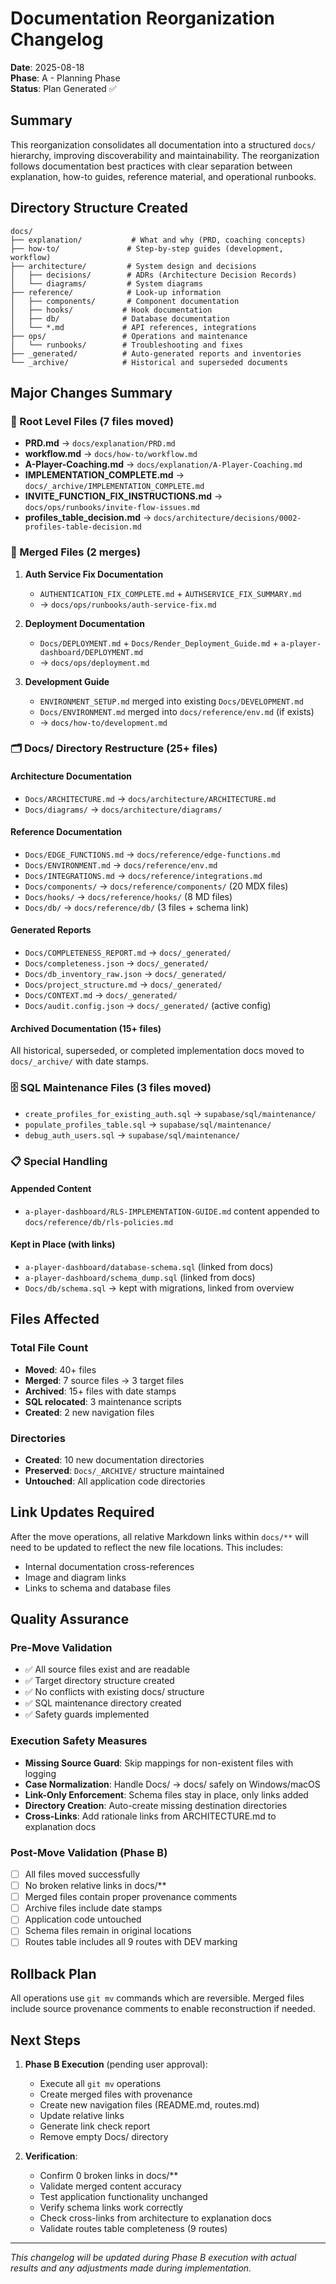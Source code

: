 # Documentation Reorganization Changelog

**Date**: 2025-08-18  
**Phase**: A - Planning Phase  
**Status**: Plan Generated ✅  

## Summary

This reorganization consolidates all documentation into a structured `docs/` hierarchy, improving discoverability and maintainability. The reorganization follows documentation best practices with clear separation between explanation, how-to guides, reference material, and operational runbooks.

## Directory Structure Created

```
docs/
├── explanation/           # What and why (PRD, coaching concepts)
├── how-to/               # Step-by-step guides (development, workflow)
├── architecture/         # System design and decisions
│   ├── decisions/        # ADRs (Architecture Decision Records)
│   └── diagrams/         # System diagrams
├── reference/            # Look-up information
│   ├── components/       # Component documentation
│   ├── hooks/           # Hook documentation
│   ├── db/              # Database documentation
│   └── *.md             # API references, integrations
├── ops/                 # Operations and maintenance
│   └── runbooks/        # Troubleshooting and fixes
├── _generated/          # Auto-generated reports and inventories
└── _archive/            # Historical and superseded documents
```

## Major Changes Summary

### 📁 Root Level Files (7 files moved)
- **PRD.md** → `docs/explanation/PRD.md`
- **workflow.md** → `docs/how-to/workflow.md`
- **A-Player-Coaching.md** → `docs/explanation/A-Player-Coaching.md`
- **IMPLEMENTATION_COMPLETE.md** → `docs/_archive/IMPLEMENTATION_COMPLETE.md`
- **INVITE_FUNCTION_FIX_INSTRUCTIONS.md** → `docs/ops/runbooks/invite-flow-issues.md`
- **profiles_table_decision.md** → `docs/architecture/decisions/0002-profiles-table-decision.md`

### 🔗 Merged Files (2 merges)
1. **Auth Service Fix Documentation**
   - `AUTHENTICATION_FIX_COMPLETE.md` + `AUTHSERVICE_FIX_SUMMARY.md`
   - → `docs/ops/runbooks/auth-service-fix.md`

2. **Deployment Documentation**
   - `Docs/DEPLOYMENT.md` + `Docs/Render_Deployment_Guide.md` + `a-player-dashboard/DEPLOYMENT.md`
   - → `docs/ops/deployment.md`

3. **Development Guide**
   - `ENVIRONMENT_SETUP.md` merged into existing `Docs/DEVELOPMENT.md`
   - `Docs/ENVIRONMENT.md` merged into `docs/reference/env.md` (if exists)
   - → `docs/how-to/development.md`

### 🗂️ Docs/ Directory Restructure (25+ files)

#### Architecture Documentation
- `Docs/ARCHITECTURE.md` → `docs/architecture/ARCHITECTURE.md`
- `Docs/diagrams/` → `docs/architecture/diagrams/`

#### Reference Documentation
- `Docs/EDGE_FUNCTIONS.md` → `docs/reference/edge-functions.md`
- `Docs/ENVIRONMENT.md` → `docs/reference/env.md`
- `Docs/INTEGRATIONS.md` → `docs/reference/integrations.md`
- `Docs/components/` → `docs/reference/components/` (20 MDX files)
- `Docs/hooks/` → `docs/reference/hooks/` (8 MD files)
- `Docs/db/` → `docs/reference/db/` (3 files + schema link)

#### Generated Reports
- `Docs/COMPLETENESS_REPORT.md` → `docs/_generated/`
- `Docs/completeness.json` → `docs/_generated/`
- `Docs/db_inventory_raw.json` → `docs/_generated/`
- `Docs/project_structure.md` → `docs/_generated/`
- `Docs/CONTEXT.md` → `docs/_generated/`
- `Docs/audit.config.json` → `docs/_generated/` (active config)

#### Archived Documentation (15+ files)
All historical, superseded, or completed implementation docs moved to `docs/_archive/` with date stamps.

### 🗄️ SQL Maintenance Files (3 files moved)
- `create_profiles_for_existing_auth.sql` → `supabase/sql/maintenance/`
- `populate_profiles_table.sql` → `supabase/sql/maintenance/`
- `debug_auth_users.sql` → `supabase/sql/maintenance/`

### 📋 Special Handling

#### Appended Content
- `a-player-dashboard/RLS-IMPLEMENTATION-GUIDE.md` content appended to `docs/reference/db/rls-policies.md`

#### Kept in Place (with links)
- `a-player-dashboard/database-schema.sql` (linked from docs)
- `a-player-dashboard/schema_dump.sql` (linked from docs)
- `Docs/db/schema.sql` → kept with migrations, linked from overview

## Files Affected

### Total File Count
- **Moved**: 40+ files
- **Merged**: 7 source files → 3 target files  
- **Archived**: 15+ files with date stamps
- **SQL relocated**: 3 maintenance scripts
- **Created**: 2 new navigation files

### Directories
- **Created**: 10 new documentation directories
- **Preserved**: `Docs/_ARCHIVE/` structure maintained
- **Untouched**: All application code directories

## Link Updates Required

After the move operations, all relative Markdown links within `docs/**` will need to be updated to reflect the new file locations. This includes:

- Internal documentation cross-references
- Image and diagram links
- Links to schema and database files

## Quality Assurance

### Pre-Move Validation
- ✅ All source files exist and are readable
- ✅ Target directory structure created
- ✅ No conflicts with existing docs/ structure
- ✅ SQL maintenance directory created
- ✅ Safety guards implemented

### Execution Safety Measures
- **Missing Source Guard**: Skip mappings for non-existent files with logging
- **Case Normalization**: Handle Docs/ → docs/ safely on Windows/macOS
- **Link-Only Enforcement**: Schema files stay in place, only links added
- **Directory Creation**: Auto-create missing destination directories
- **Cross-Links**: Add rationale links from ARCHITECTURE.md to explanation docs

### Post-Move Validation (Phase B)
- [ ] All files moved successfully
- [ ] No broken relative links in docs/**
- [ ] Merged files contain proper provenance comments
- [ ] Archive files include date stamps
- [ ] Application code untouched
- [ ] Schema files remain in original locations
- [ ] Routes table includes all 9 routes with DEV marking

## Rollback Plan

All operations use `git mv` commands which are reversible. Merged files include source provenance comments to enable reconstruction if needed.

## Next Steps

1. **Phase B Execution** (pending user approval):
   - Execute all `git mv` operations
   - Create merged files with provenance
   - Create new navigation files (README.md, routes.md)
   - Update relative links
   - Generate link check report
   - Remove empty Docs/ directory

2. **Verification**:
   - Confirm 0 broken links in docs/**
   - Validate merged content accuracy  
   - Test application functionality unchanged
   - Verify schema links work correctly
   - Check cross-links from architecture to explanation docs
   - Validate routes table completeness (9 routes)

---

*This changelog will be updated during Phase B execution with actual results and any adjustments made during implementation.*

